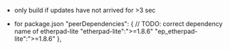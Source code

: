 - only build if updates have not arrived for >3 sec

- for package.json
"peerDependencies": {
	// TODO: correct dependency name of etherpad-lite
	"etherpad-lite":">=1.8.6"
	"ep_etherpad-lite":">=1.8.6"
    },




